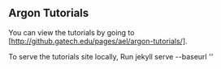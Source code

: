 Argon Tutorials
---------------
You can view the tutorials by going to [http://github.gatech.edu/pages/ael/argon-tutorials/].

To serve the tutorials site locally, Run
    jekyll serve --baseurl ''
